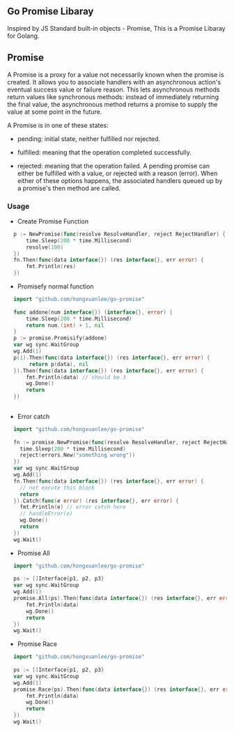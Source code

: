 ## Go Promise Libaray

Inspired by JS Standard built-in objects - Promise, This is a Promise Libaray for Golang.

## Promise

A Promise is a proxy for a value not necessarily known when the promise is created. It allows you to associate handlers with an asynchronous action's eventual success value or failure reason. This lets asynchronous methods return values like synchronous methods: instead of immediately returning the final value, the asynchronous method returns a promise to supply the value at some point in the future.

A Promise is in one of these states:

- pending: initial state, neither fulfilled nor rejected.

- fulfilled: meaning that the operation completed successfully.

- rejected: meaning that the operation failed.
A pending promise can either be fulfilled with a value, or rejected with a reason (error). When either of these options happens, the associated handlers queued up by a promise's then method are called. 

### Usage

- Create Promise Function

```go
  p := NewPromise(func(resolve ResolveHandler, reject RejectHandler) {
      time.Sleep(200 * time.Millisecond)
      resolve(100)
  })
  fn.Then(func(data interface{}) (res interface{}, err error) {
      fmt.Println(res)
  })
```

- Promisefy normal function

```go
  import "github.com/hongxuanlee/go-promise"
  
  func addone(num interface{}) (interface{}, error) {
      time.Sleep(200 * time.Millisecond)
      return num.(int) + 1, nil
  }
  p := promise.Promisify(addone)
  var wg sync.WaitGroup
  wg.Add(1)
  p(1).Then(func(data interface{}) (res interface{}, err error) {
       return p(data), nil
  }).Then(func(data interface{}) (res interface{}, err error) {
      fmt.Println(data) // should be 3
      wg.Done()
      return
  })
  
```

- Error catch 

```go
  import "github.com/hongxuanlee/go-promise"
  
  fn := promise.NewPromise(func(resolve ResolveHandler, reject RejectHandler) {
  	time.Sleep(200 * time.Millisecond)
  	reject(errors.New("something wrong"))
  })
  var wg sync.WaitGroup
  wg.Add(1)
  fn.Then(func(data interface{}) (res interface{}, err error) {
    // not excute this block
  	return
  }).Catch(func(e error) (res interface{}, err error) {
    fmt.Println(e) // error catch here 
    // handleError(e)
    wg.Done()
    return
  })
  wg.Wait()
```

- Promise All

```go
  import "github.com/hongxuanlee/go-promise"
  
  ps := []Interface{p1, p2, p3}
  var wg sync.WaitGroup
  wg.Add(1)
  promise.All(ps).Then(func(data interface{}) (res interface{}, err error) {
      fmt.Println(data) 
      wg.Done()
      return
  })
  wg.Wait()

```

- Promise Race

```go
  import "github.com/hongxuanlee/go-promise"
  
  ps := []Interface{p1, p2, p3}
  var wg sync.WaitGroup
  wg.Add(1)
  promise.Race(ps).Then(func(data interface{}) (res interface{}, err error) {
      fmt.Println(data) 
      wg.Done()
      return
  })
  wg.Wait()

```








